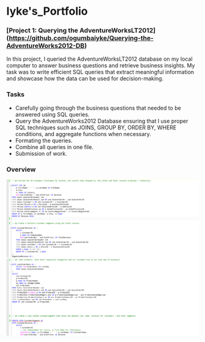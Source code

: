 # Iyke's_Portfolio
### [Project 1: Querying the AdventureWorksLT2012] (https://github.com/ogumbaiyke/Querying-the-AdventureWorks2012-DB)

In this project, I queried the AdventureWorksLT2012 database on my local computer to answer business questions and retrieve business insights. My task was to write efficient SQL queries that extract meaningful information and showcase how the data can be used for decision-making. 

### Tasks
* Carefully going through the business questions that needed to be answered using SQL queries. 
* Query the AdventureWorks2012 Database ensuring that l use proper SQL techniques such as JOINS, GROUP BY, ORDER BY, WHERE conditions, and aggregate functions when necessary. 
* Formating the queries. 
* Combine all queries in one file.
* Submission of work.

### Overview
![AdeventureWorks SQL Server Query Screenshot](images/Picture1.png)
![AdeventureWorks SQL Server Query Screenshot](images/Picture2.png)


